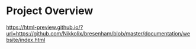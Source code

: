 # Project Overview

<https://html-preview.github.io/?url=https://github.com/Nikkolix/bresenham/blob/master/documentation/website/index.html>
